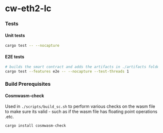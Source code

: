 # cw-eth2-lc

### Tests

#### Unit tests

```sh
cargo test -- --nocapture
```

#### E2E tests

```sh
# builds the smart contract and adds the artifacts in ./artifacts folder
cargo test --features e2e -- --nocapture --test-threads 1
```
### Build Prerequisites

#### Cosmwasm-check
Used in `./scripts/build_sc.sh` to perform various checks on the wasm file to make sure its valid - such as if the wasm file has floating point operations .etc.
```sh
cargo install cosmwasm-check
```
